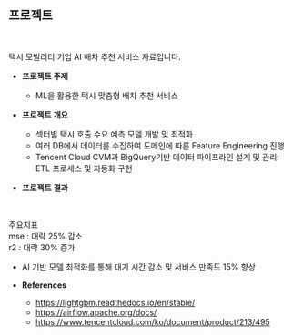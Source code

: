 

## 프로젝트
<br>

택시 모빌리티 기업 AI 배차 추천 서비스 자료입니다.

- **프로젝트 주제**
  - ML을 활용한 택시 맞춤형 배차 추천 서비스

- **프로젝트 개요**
  -	섹터별 택시 호출 수요 예측 모델 개발 및 최적화
  -	여러 DB에서 데이터를 수집하여 도메인에 따른 Feature Engineering 진행
  -	Tencent Cloud CVM과 BigQuery기반 데이터 파이프라인 설계 및 관리: ETL 프로세스 및 자동화 구현

- **프로젝트 결과**
<br>

  주요지표  
  mse : 대략 25% 감소   
  r2 : 대략 30% 증가  

-	AI 기반 모델 최적화를 통해 대기 시간 감소 및 서비스 만족도 15% 향상

- **References**
  - https://lightgbm.readthedocs.io/en/stable/
  - https://airflow.apache.org/docs/
  - https://www.tencentcloud.com/ko/document/product/213/495

     
<br><br>
 
